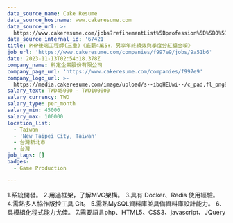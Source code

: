 ```yaml
---
data_source_name: Cake Resume
data_source_hostname: www.cakeresume.com
data_source_url: >-
  https://www.cakeresume.com/jobs?refinementList%5Bprofession%5D%5B0%5D=game-production&range%5Bsalary_range%5D%5Bmin%5D=100000
data_source_internal_id: '67421'
title: PHP後端工程師(三重)《底薪4萬5↑，另享年終績效與季度分紅獎金唷》
job_url: 'https://www.cakeresume.com/companies/f997e9/jobs/9a51b6'
date: 2023-11-13T02:54:18.378Z
company_name: 科定企業股份有限公司
company_page_url: 'https://www.cakeresume.com/companies/f997e9'
company_logo_url: >-
  https://media.cakeresume.com/image/upload/s--ibqHEUwi--/c_pad,fl_png8,h_200,w_200/v1699586195/av4xaegcxj1cb7ph13xs.png
salary_text: TWD45000 - TWD100000
salary_currency: TWD
salary_type: per_month
salary_min: 45000
salary_max: 100000
location_list:
  - Taiwan
  - 'New Taipei City, Taiwan'
  - 台灣新北市
  - 台灣
job_tags: []
badges:
  - Game Production

---
```


1.系統開發。 2.用過框架，了解MVC架構。 3.具有 Docker、Redis 使用經驗。 4.需熟多人協作版控工具 Git。 5.需熟MySQL資料庫並具備資料庫設計能力。 6.具模組化程式能力尤佳。 7.需要語言php、HTML5、CSS3、javascript、JQuery